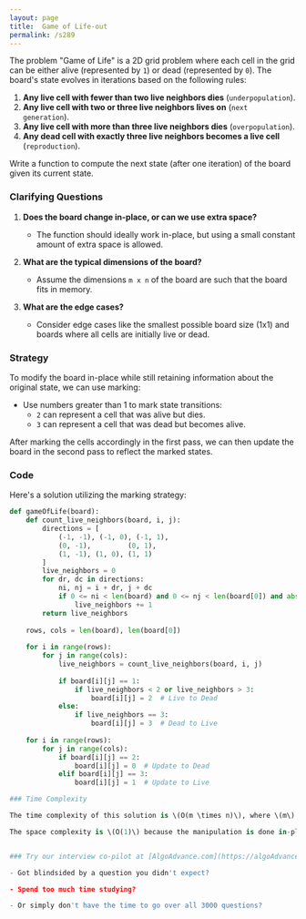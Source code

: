 ```yaml
---
layout: page
title:  Game of Life-out
permalink: /s289
---
```


The problem "Game of Life" is a 2D grid problem where each cell in the grid can be either alive (represented by `1`) or dead (represented by `0`). The board's state evolves in iterations based on the following rules:

1. **Any live cell with fewer than two live neighbors dies** (`underpopulation`).
2. **Any live cell with two or three live neighbors lives on** (`next generation`).
3. **Any live cell with more than three live neighbors dies** (`overpopulation`).
4. **Any dead cell with exactly three live neighbors becomes a live cell** (`reproduction`).

Write a function to compute the next state (after one iteration) of the board given its current state.

### Clarifying Questions

1. **Does the board change in-place, or can we use extra space?**
   - The function should ideally work in-place, but using a small constant amount of extra space is allowed.

2. **What are the typical dimensions of the board?**
   - Assume the dimensions `m x n` of the board are such that the board fits in memory.

3. **What are the edge cases?**
   - Consider edge cases like the smallest possible board size (1x1) and boards where all cells are initially live or dead.

### Strategy

To modify the board in-place while still retaining information about the original state, we can use marking:

- Use numbers greater than 1 to mark state transitions:
  - `2` can represent a cell that was alive but dies.
  - `3` can represent a cell that was dead but becomes alive.
  
After marking the cells accordingly in the first pass, we can then update the board in the second pass to reflect the marked states.

### Code

Here's a solution utilizing the marking strategy:

```python
def gameOfLife(board):
    def count_live_neighbors(board, i, j):
        directions = [
            (-1, -1), (-1, 0), (-1, 1),
            (0, -1),         (0, 1),
            (1, -1), (1, 0), (1, 1)
        ]
        live_neighbors = 0
        for dr, dc in directions:
            ni, nj = i + dr, j + dc
            if 0 <= ni < len(board) and 0 <= nj < len(board[0]) and abs(board[ni][nj]) == 1:
                live_neighbors += 1
        return live_neighbors
    
    rows, cols = len(board), len(board[0])
    
    for i in range(rows):
        for j in range(cols):
            live_neighbors = count_live_neighbors(board, i, j)
            
            if board[i][j] == 1:
                if live_neighbors < 2 or live_neighbors > 3:
                    board[i][j] = 2  # Live to Dead
            else:
                if live_neighbors == 3:
                    board[i][j] = 3  # Dead to Live
    
    for i in range(rows):
        for j in range(cols):
            if board[i][j] == 2:
                board[i][j] = 0  # Update to Dead
            elif board[i][j] == 3:
                board[i][j] = 1  # Update to Live

### Time Complexity

The time complexity of this solution is \(O(m \times n)\), where \(m\) is the number of rows and \(n\) is the number of columns. This results from the need to visit each cell in the grid a fixed number of times (specifically, twice).

The space complexity is \(O(1)\) because the manipulation is done in-place with only a fixed amount of extra storage for state transitions and neighbor counting.


### Try our interview co-pilot at [AlgoAdvance.com](https://algoAdvance.com)

- Got blindsided by a question you didn't expect?

- Spend too much time studying?

- Or simply don't have the time to go over all 3000 questions?

